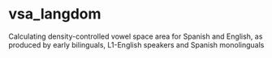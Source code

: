 # vsa_langdom
Calculating density-controlled vowel space area for Spanish and English, as produced by early bilinguals, L1-English speakers and Spanish monolinguals
